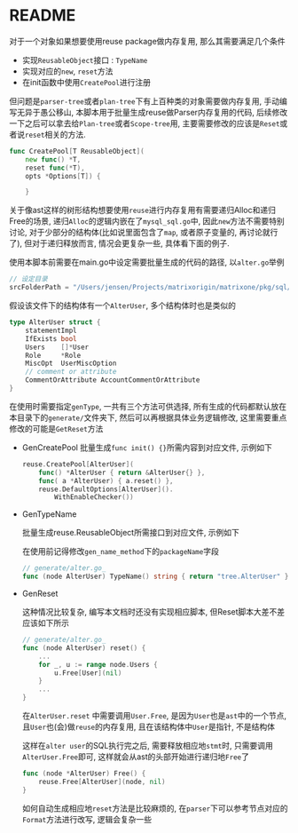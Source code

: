 
# README

对于一个对象如果想要使用reuse package做内存复用, 那么其需要满足几个条件

- 实现`ReusableObject`接口 : `TypeName`
- 实现对应的`new`, `reset`方法
- 在init函数中使用`CreatePool`进行注册

但问题是`parser-tree`或者`plan-tree`下有上百种类的对象需要做内存复用, 手动编写无异于愚公移山, 本脚本用于批量生成reuse做Parser内存复用的代码, 后续修改一下之后可以拿去给`Plan-tree`或者`Scope-tree`用, 主要需要修改的应该是`Reset`或者说`reset`相关的方法.

```go
func CreatePool[T ReusableObject](
	new func() *T,
	reset func(*T),
	opts *Options[T]) {

	}
```

关于像ast这样的树形结构想要使用`reuse`进行内存复用有需要递归Alloc和递归Free的场景, 递归`Alloc`的逻辑内嵌在了`mysql_sql.go`中, 因此`new`方法不需要特别讨论, 对于少部分的结构体(比如说里面包含了`map`, 或者原子变量的, 再讨论就行了), 但对于递归释放而言, 情况会更复杂一些, 具体看下面的例子.

使用本脚本前需要在main.go中设定需要批量生成的代码的路径, 以`alter.go`举例
```go
// 设定目录
srcFolderPath = "/Users/jensen/Projects/matrixorigin/matrixone/pkg/sql/parsers/tree/alter.go" 
```

假设该文件下的结构体有一个`AlterUser`, 多个结构体时也是类似的
```go
type AlterUser struct {
	statementImpl
	IfExists bool
	Users    []*User
	Role     *Role
	MiscOpt  UserMiscOption
	// comment or attribute
	CommentOrAttribute AccountCommentOrAttribute
}
```

在使用时需要指定`genType`, 一共有三个方法可供选择, 所有生成的代码都默认放在本目录下的`generate/`文件夹下, 然后可以再根据具体业务逻辑修改, 这里需要重点修改的可能是`GetReset`方法

- GenCreatePool
    批量生成`func init() {}`所需内容到对应文件, 示例如下
    ```go
	reuse.CreatePool[AlterUser](
		func() *AlterUser { return &AlterUser{} },
		func( a *AlterUser) { a.reset() },
		reuse.DefaultOptions[AlterUser]().
			WithEnableChecker())
    ```
	
- GenTypeName 
    
    批量生成reuse.ReusableObject所需接口到对应文件, 示例如下

	在使用前记得修改`gen_name_method`下的`packageName`字段
    ```go
    // generate/alter.go_
    func (node AlterUser) TypeName() string { return "tree.AlterUser" }
    ```
- GenReset

	这种情况比较复杂, 编写本文档时还没有实现相应脚本, 但Reset脚本大差不差应该如下所示

    ```go
    // generate/alter.go_
    func (node AlterUser) reset() { 
		...
		for _, u := range node.Users {
			u.Free[User](nil)
		}
		...
	}
    ```

	在`AlterUser.reset` 中需要调用`User.Free`, 是因为`User`也是`ast`中的一个节点, 且`User`也(会)做`reuse`的内存复用, 且在该结构体中`User`是指针, 不是结构体
	
	这样在`alter user`的SQL执行完之后, 需要释放相应地`stmt`时, 只需要调用`AlterUser.Free`即可, 这样就会从ast的头部开始进行递归地`Free`了

	```go
	func (node *AlterUser) Free() {
		reuse.Free[AlterUser](node, nil)
	}
	```

	如何自动生成相应地`reset`方法是比较麻烦的, 在`parser`下可以参考节点对应的`Format`方法进行改写, 逻辑会复杂一些
